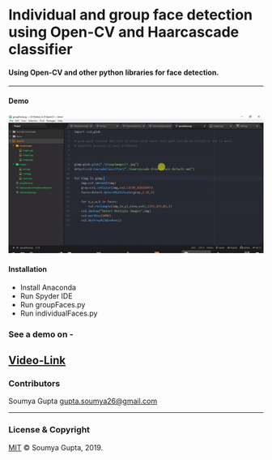 # Individual and group face detection using Open-CV and Haarcascade classifier

#### Using Open-CV and other python libraries for face detection.
 ---
 
#### Demo
<img src="https://github.com/guptasoumya26/Detect-Faces-in-Individual-and-Group-Images/blob/master/Demo.gif" alt="matrix-1"/>
 
 
#### Installation
* Install Anaconda
* Run Spyder IDE
* Run groupFaces.py
* Run individualFaces.py

### See a demo on - 
[Video-Link](https://github.com/guptasoumya26/Detect-Faces-in-Individual-and-Group-Images/raw/master/Demo.mp4)
 ---
 ### Contributors
 Soumya Gupta <gupta.soumya26@gmail.com>

---
### License & Copyright
[MIT](https://choosealicense.com/licenses/mit/)
© Soumya Gupta, 2019.



